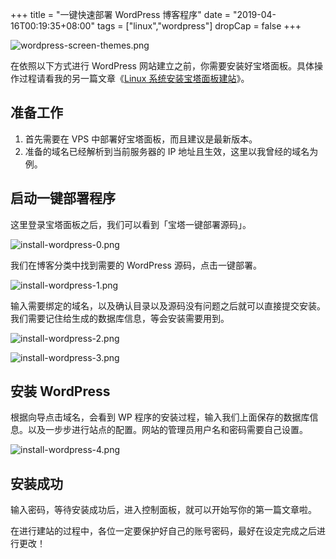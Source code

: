 +++
title = "一键快速部署 WordPress 博客程序"
date = "2019-04-16T00:19:35+08:00"
tags = ["linux","wordpress"]
dropCap = false
+++

![wordpress-screen-themes.png](/images/wordpress-screen-themes.png "WordPress 控制面板")

在依照以下方式进行 WordPress 网站建立之前，你需要安装好宝塔面板。具体操作过程请看我的另一篇文章《[Linux 系统安装宝塔面板建站](/study/blog/create-a-website-1/)》。

## 准备工作

1. 首先需要在 VPS 中部署好宝塔面板，而且建议是最新版本。
2. 准备的域名已经解析到当前服务器的 IP 地址且生效，这里以我曾经的域名为例。

## 启动一键部署程序

这里登录宝塔面板之后，我们可以看到「宝塔一键部署源码」。

![install-wordpress-0.png](/images/install-wordpress-0.png)

我们在博客分类中找到需要的 WordPress 源码，点击一键部署。

![install-wordpress-1.png](/images/install-wordpress-1.png)

输入需要绑定的域名，以及确认目录以及源码没有问题之后就可以直接提交安装。我们需要记住给生成的数据库信息，等会安装需要用到。

![install-wordpress-2.png](/images/install-wordpress-2.png)

![install-wordpress-3.png](/images/install-wordpress-3.png)

## 安装 WordPress

根据向导点击域名，会看到 WP 程序的安装过程，输入我们上面保存的数据库信息。以及一步步进行站点的配置。网站的管理员用户名和密码需要自己设置。

![install-wordpress-4.png](/images/install-wordpress-4.png)

## 安装成功

输入密码，等待安装成功后，进入控制面板，就可以开始写你的第一篇文章啦。

<p class="note-warning">在进行建站的过程中，各位一定要保护好自己的账号密码，最好在设定完成之后进行更改！</p>